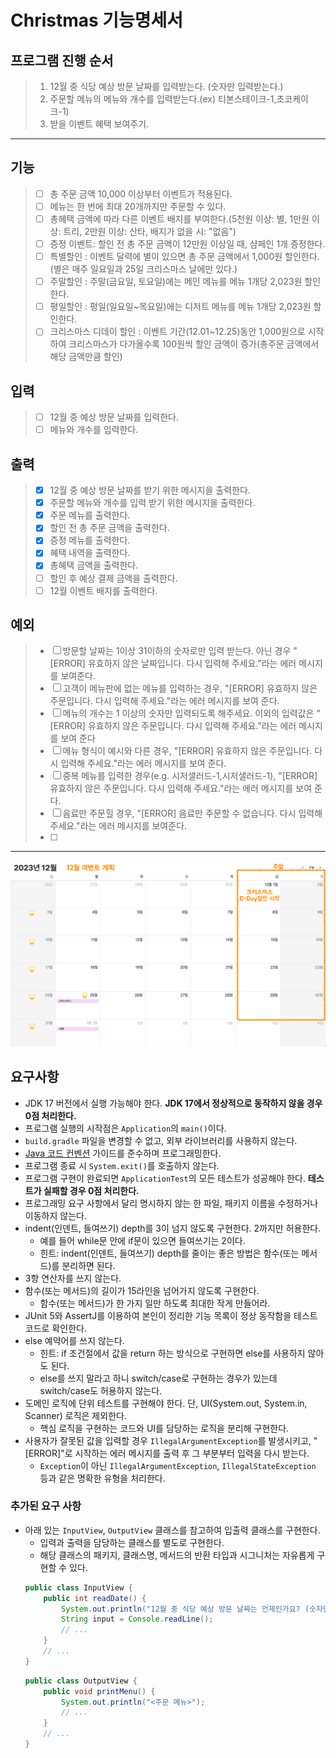 # Christmas 기능명세서

## 프로그램 진행 순서

> 1. 12월 중 식당 예상 방문 날짜를 입력받는다. (숫자만 입력받는다.)
> 2. 주문할 메뉴의 메뉴와 개수를 입력받는다.(ex) 티본스테이크-1,초코케이크-1)
> 3. 받을 이벤트 혜택 보여주기.
-----------------------------------------------------
## 기능

> * [ ] 총 주문 금액 10,000 이상부터 이벤트가 적용된다.
> * [ ] 메뉴는 한 번에 최대 20개까지만 주문할 수 있다.
> * [ ] 총혜택 금액에 따라 다른 이벤트 배지를 부여한다.(5천원 이상: 별, 1만원 이상: 트리, 2만원 이상: 산타, 배지가 없을 시: "없음")
> * [ ] 증정 이벤트: 할인 전 총 주문 금액이 12만원 이상일 때, 샴페인 1개 증정한다.
> * [ ] 특별할인 :  이벤트 달력에 별이 있으면 총 주문 금액에서 1,000원 할인한다.(별은 매주 일요일과 25일 크리스마스 날에만 있다.)
> * [ ] 주말할인 : 주말(금요일, 토요일)에는 메인 메뉴를 메뉴 1개당 2,023원 할인한다.
> * [ ] 평일할인 : 평일(일요일~목요일)에는 디저트 메뉴를 메뉴 1개당 2,023원 할인한다.
> * [ ] 크리스마스 디데이 할인 : 이벤트 기간(12.01~12.25)동안 1,000원으로 시작하여 크리스마스가 다가올수록 100원씩 할인 금액이 증가(총주문 금액에서 해당 금액만큼 할인)

## 입력

> * [ ] 12월 중 예상 방문 날짜를 입력한다.
> * [ ] 메뉴와 개수를 입력한다.

## 출력

> * [X] 12월 중 예상 방문 날짜를 받기 위한 메시지을 출력한다.
> * [X] 주문할 메뉴와 개수를 입력 받기 위한 메시지을 출력한다.
> * [X] 주문 메뉴를 출력한다.
> * [X] 할인 전 총 주문 금액을 출력한다.
> * [X] 증정 메뉴를 출력한다.
> * [X] 혜택 내역을 출력한다.
> * [X] 총혜택 금액을 출력한다.
> * [ ] 할인 후 예상 결제 금액을 출력한다.
> * [ ] 12월 이벤트 배지를 출력한다.

## 예외

> * [ ] 방문할 날짜는 1이상 31이하의 숫자로만 입력 받는다. 아닌 경우 "[ERROR] 유효하지 않은 날짜입니다. 다시 입력해 주세요."라는 에러 메시지를 보여준다. 
> * [ ] 고객이 메뉴판에 없는 메뉴를 입력하는 경우, "[ERROR] 유효하지 않은 주문입니다. 다시 입력해 주세요."라는 에러 메시지를 보여 준다.
> * [ ] 메뉴의 개수는 1 이상의 숫자만 입력되도록 해주세요. 이외의 입력값은 "[ERROR] 유효하지 않은 주문입니다. 다시 입력해 주세요."라는 에러 메시지를 보여 준다
> * [ ] 메뉴 형식이 예시와 다른 경우, "[ERROR] 유효하지 않은 주문입니다. 다시 입력해 주세요."라는 에러 메시지를 보여 준다.
> * [ ] 중복 메뉴를 입력한 경우(e.g. 시저샐러드-1,시저샐러드-1), "[ERROR] 유효하지 않은 주문입니다. 다시 입력해 주세요."라는 에러 메시지를 보여 준다.
> * [ ] 음료만 주문힐 경우, "[ERROR] 음료만 주문할 수 없습니다. 다시 입력해 주세요."라는 에러 메시지를 보여준다.
> * [ ] 
-----------------------------------------------
![](./../image.png)
## 요구사항
- JDK 17 버전에서 실행 가능해야 한다. **JDK 17에서 정상적으로 동작하지 않을 경우 0점 처리한다.**
- 프로그램 실행의 시작점은 `Application`의 `main()`이다.
- `build.gradle` 파일을 변경할 수 없고, 외부 라이브러리를 사용하지 않는다.
- [Java 코드 컨벤션](https://github.com/woowacourse/woowacourse-docs/tree/master/styleguide/java) 가이드를 준수하며 프로그래밍한다.
- 프로그램 종료 시 `System.exit()`를 호출하지 않는다.
- 프로그램 구현이 완료되면 `ApplicationTest`의 모든 테스트가 성공해야 한다. **테스트가 실패할 경우 0점 처리한다.**
- 프로그래밍 요구 사항에서 달리 명시하지 않는 한 파일, 패키지 이름을 수정하거나 이동하지 않는다.
- indent(인덴트, 들여쓰기) depth를 3이 넘지 않도록 구현한다. 2까지만 허용한다.
  - 예를 들어 while문 안에 if문이 있으면 들여쓰기는 2이다.
  - 힌트: indent(인덴트, 들여쓰기) depth를 줄이는 좋은 방법은 함수(또는 메서드)를 분리하면 된다.
- 3항 연산자를 쓰지 않는다.
- 함수(또는 메서드)의 길이가 15라인을 넘어가지 않도록 구현한다.
  - 함수(또는 메서드)가 한 가지 일만 하도록 최대한 작게 만들어라.
- JUnit 5와 AssertJ를 이용하여 본인이 정리한 기능 목록이 정상 동작함을 테스트 코드로 확인한다.
- else 예약어를 쓰지 않는다.
  - 힌트: if 조건절에서 값을 return 하는 방식으로 구현하면 else를 사용하지 않아도 된다.
  - else를 쓰지 말라고 하니 switch/case로 구현하는 경우가 있는데 switch/case도 허용하지 않는다.
- 도메인 로직에 단위 테스트를 구현해야 한다. 단, UI(System.out, System.in, Scanner) 로직은 제외한다.
  - 핵심 로직을 구현하는 코드와 UI를 담당하는 로직을 분리해 구현한다.
- 사용자가 잘못된 값을 입력할 경우 `IllegalArgumentException`를 발생시키고, "[ERROR]"로 시작하는 에러 메시지를 출력 후 그 부분부터 입력을 다시 받는다.
  - `Exception`이 아닌 `IllegalArgumentException`, `IllegalStateException` 등과 같은 명확한 유형을 처리한다.
### 추가된 요구 사항

- 아래 있는 `InputView`, `OutputView` 클래스를 참고하여 입출력 클래스를 구현한다.
  - 입력과 출력을 담당하는 클래스를 별도로 구현한다.
  - 해당 클래스의 패키지, 클래스명, 메서드의 반환 타입과 시그니처는 자유롭게 구현할 수 있다.
  ```java
  public class InputView {
      public int readDate() {
          System.out.println("12월 중 식당 예상 방문 날짜는 언제인가요? (숫자만 입력해 주세요!)");
          String input = Console.readLine();    
          // ...
      }
      // ...
  }
  ```
  ```java
  public class OutputView {
      public void printMenu() {
          System.out.println("<주문 메뉴>");
          // ...
      }
      // ...
  }
  ```

